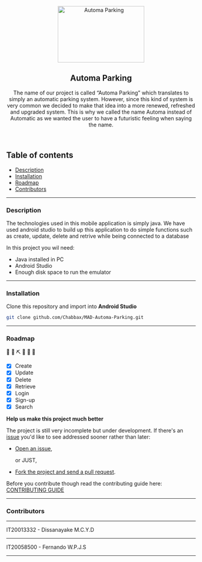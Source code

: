 <p align="center">
  <a href="https://github.com/Chabbax/MAD-Automa-Parking.git">
    <img src="https://lh3.googleusercontent.com/ue3hsEGlLpaRvIWcUDJHr3luAQUnY8ws9aizPczlYMQTgriWQPN-Uoy6P-JsAimnQ_kOFw=s170" alt="Automa Parking" width=230 height=150>
  </a>
  <h2 align="center">Automa Parking</h2>

  <p align="center">
   The name of our project is called “Automa Parking” which translates to simply an automatic parking system. However, since this kind of system is very common we decided to make that idea into a more renewed, refreshed and upgraded system. This is why we called the name Automa instead of Automatic as we wanted the user to have a futuristic feeling when saying the name.
    <br>
    </p>
</p>

<br>

## Table of contents
- [Description](#description)
- [Installation](#installation)
- [Roadmap](#roadmap)
- [Contributors](#contributors)

<hr>

### Description

The technologies used in this mobile application is simply java. We have used android studio to build up this application to do simple functions such as create, update,
delete and retrive while being connected to a database

In this project you wil need:

 - Java installed in PC
 - Android Studio
 - Enough disk space to run the emulator

<hr>

### Installation

Clone this repository and import into **Android Studio**
```bash
git clone github.com/Chabbax/MAD-Automa-Parking.git
```


<hr>

### Roadmap
  🚧 👷‍ ⛏ 👷 🔧️ 🚧
- [x] Create
- [x] Update
- [x] Delete
- [x] Retrieve
- [x] Login
- [x] Sign-up
- [x] Search

**Help us make this project much better**

The project is still very incomplete but under development. If there's an [issue](https://github.com/Chabbax/MAD-Automa-Parking/issues) you'd like to see addressed sooner rather than later:

- [Open an issue](https://github.com/Chabbax/MAD-Automa-Parkingissues),

    or JUST,

- [Fork the project and send a pull request](https://github.com/Chabbax/MAD-Automa-Parkingpulls).


Before you contribute though read the contributing guide here: [CONTRIBUTING GUIDE](https://github.com/Chabbax/MAD-Automa-Parkingcontributing.md)



<hr>

### Contributors
<hr>
IT20013332 - Dissanayake M.C.Y.D
<hr>
IT20058500 - Fernando W.P.J.S
<hr>
